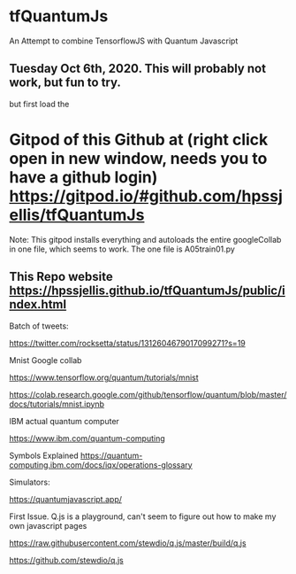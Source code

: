 # tfQuantumJs
An Attempt to combine TensorflowJS with Quantum Javascript



## Tuesday Oct 6th, 2020. This will probably not work, but fun to try.


but first load the 

# Gitpod of this Github at (right click open in new window, needs you to have a github login) https://gitpod.io/#github.com/hpssjellis/tfQuantumJs

Note: This gitpod installs everything and autoloads the entire googleCollab in one file, which seems to work. The one file is A05train01.py




## This Repo website https://hpssjellis.github.io/tfQuantumJs/public/index.html  


Batch of tweets: 


https://twitter.com/rocksetta/status/1312604679017099271?s=19


Mnist Google collab

https://www.tensorflow.org/quantum/tutorials/mnist

https://colab.research.google.com/github/tensorflow/quantum/blob/master/docs/tutorials/mnist.ipynb


IBM actual quantum computer 

https://www.ibm.com/quantum-computing

Symbols Explained
https://quantum-computing.ibm.com/docs/iqx/operations-glossary


Simulators:

https://quantumjavascript.app/












First Issue. Q.js is a playground, can't seem to figure out how to make my own javascript pages






https://raw.githubusercontent.com/stewdio/q.js/master/build/q.js



https://github.com/stewdio/q.js




